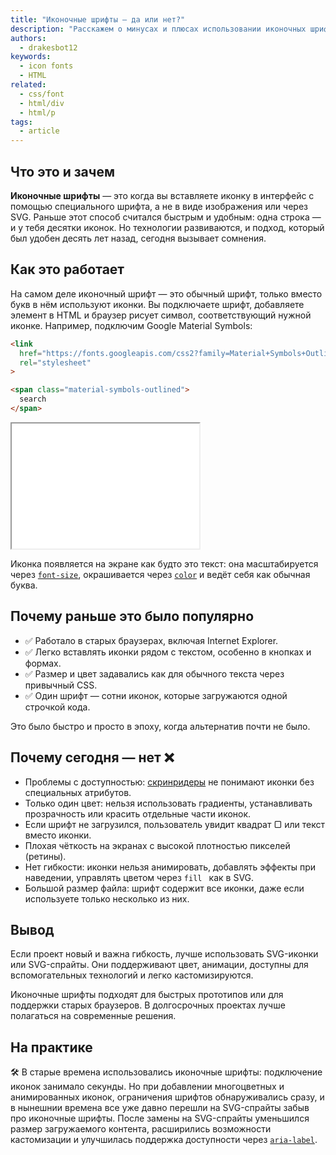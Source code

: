 ```yaml
---
title: "Иконочные шрифты — да или нет?"
description: "Расскажем о минусах и плюсах использовании иконочных шрифтов и почему о них все забыли."
authors:
  - drakesbot12
keywords:
  - icon fonts
  - HTML
related:
  - css/font
  - html/div
  - html/p
tags:
  - article
---
```


## Что это и зачем

**Иконочные шрифты** — это когда вы вставляете иконку в интерфейс с помощью специального шрифта, а не в виде изображения или через SVG. Раньше этот способ считался быстрым и удобным: одна строка — и у тебя десятки иконок. Но технологии развиваются, и подход, который был удобен десять лет назад, сегодня вызывает сомнения.

## Как это работает

На самом деле иконочный шрифт — это обычный шрифт, только вместо букв в нём используют иконки. Вы подключаете шрифт, добавляете элемент в HTML и браузер рисует символ, соответствующий нужной иконке. Например, подключим Google Material Symbols:

```html
<link
  href="https://fonts.googleapis.com/css2?family=Material+Symbols+Outlined"
  rel="stylesheet"
>

<span class="material-symbols-outlined">
  search
</span>
```

<iframe title="Пример иконочного шрифта" src="demos/how-understand/" height="200"></iframe>

Иконка появляется на экране как будто это текст: она масштабируется через [`font-size`](/css/font-size/), окрашивается через [`color`](/css/color/) и ведёт себя как обычная буква.

## Почему раньше это было популярно

- ✅ Работало в старых браузерах, включая Internet Explorer.
- ✅ Легко вставлять иконки рядом с текстом, особенно в кнопках и формах.
- ✅ Размер и цвет задавались как для обычного текста через привычный CSS.
- ✅ Один шрифт — сотни иконок, которые загружаются одной строчкой кода.

Это было быстро и просто в эпоху, когда альтернатив почти не было.

## Почему сегодня — нет ❌

- Проблемы с доступностью: [скринридеры](/a11y/screenreaders/) не понимают иконки без специальных атрибутов.
- Только один цвет: нельзя использовать градиенты, устанавливать прозрачность или красить отдельные части иконок.
- Если шрифт не загрузился, пользователь увидит квадрат ▢ или текст вместо иконки.
- Плохая чёткость на экранах с высокой плотностью пикселей (ретины).
- Нет гибкости: иконки нельзя анимировать, добавлять эффекты при наведении, управлять цветом через `fill ` как в SVG.
- Большой размер файла: шрифт содержит все иконки, даже если используете только несколько из них.

## Вывод

Если проект новый и важна гибкость, лучше использовать SVG-иконки или SVG-спрайты. Они поддерживают цвет, анимации, доступны для вспомогательных технологий и легко кастомизируются.

Иконочные шрифты подходят для быстрых прототипов или для поддержки старых браузеров. В долгосрочных проектах лучше полагаться на современные решения.

## На практике

🛠 В старые времена использовались иконочные шрифты: подключение иконок занимало секунды. Но при добавлении многоцветных и анимированных иконок, ограничения шрифтов обнаруживались сразу, и в нынешнии времена все уже давно перешли на SVG-спрайты забыв про иконочные шрифты. После замены на SVG-спрайты уменьшился размер загружаемого контента, расширились возможности кастомизации и улучшилась поддержка доступности через [`aria-label`](/a11y/aria-label/).
